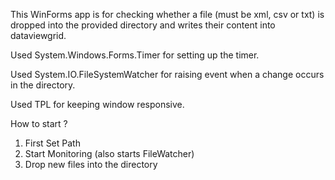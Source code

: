 This WinForms app is for checking whether a file (must be xml, csv or txt) is dropped into the provided directory and writes their content into dataviewgrid.

Used System.Windows.Forms.Timer for setting up the timer.

Used System.IO.FileSystemWatcher for raising event when a change occurs in the directory.

Used TPL for keeping window responsive.


How to start ?
1. First Set Path
2. Start Monitoring (also starts FileWatcher)
3. Drop new files into the directory

